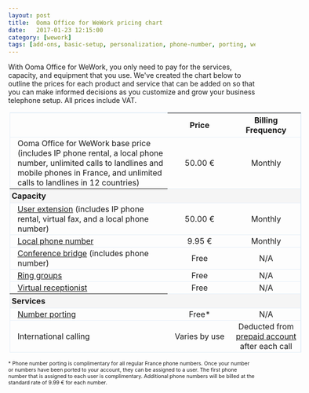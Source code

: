 ```yaml
---
layout: post
title:  Ooma Office for WeWork pricing chart
date:   2017-01-23 12:15:00
category: [wework]
tags: [add-ons, basic-setup, personalization, phone-number, porting, wework]
---
```


With Ooma Office for WeWork, you only need to pay for the services, capacity, and equipment that you use. We've created the chart below to outline the prices for each product and service that can be added on so that you can make informed decisions as you customize and grow your business telephone setup. All prices include VAT.

<p style="width:700px; margin-left:auto; margin-right:auto">
<table id="pricingTable">
<thead>
<tr>
<td></td>
<th style="text-align:center; width:115px;">Price</th>
<th style="text-align:center;">Billing Frequency</th>
</tr>
</thead>
<tr>
<td class="indent">Ooma Office for WeWork base price (includes IP phone rental, a local phone number, unlimited calls to landlines and mobile phones in France, and unlimited calls to landlines in 12 countries)</td>
<td style="text-align:center;">50.00 €</td>
<td style="text-align:center;">Monthly</td>
</tr>
<tr class="subheader">
<th style="padding-left:3px;">Capacity</th>
<td></td>
<td></td>
</tr>
<tr>
<td class="indent"><a href="/fr/en/setting-up-extensions">User extension</a> (includes IP phone rental, virtual fax, and a local phone number)</td>
<td style="text-align:center;">50.00 €</td>
<td style="text-align:center;">Monthly</td>
</tr>
<tr>
<td class="indent"><a href="/fr/en/adding-additional-phone-numbers">Local phone number</a></td>
<td style="text-align:center;">9.95 €</td>
<td style="text-align:center;">Monthly</td>
</tr>
<tr>
<td class="indent"><a href="/fr/en/conference-server">Conference bridge</a> (includes phone number)</td>
<td style="text-align:center;">Free</td>
<td style="text-align:center;">N/A</td>
</tr>
<tr>
<td class="indent"><a href="/fr/en/ring-groups">Ring groups</a></td>
<td style="text-align:center;">Free</td>
<td style="text-align:center;">N/A</td>
</tr>
<tr>
<td class="indent"><a href="/fr/en/virtual-receptionist">Virtual receptionist</a></td>
<td style="text-align:center;">Free</td>
<td style="text-align:center;">N/A</td>
</tr>
<tr class="subheader">
<th style="padding-left:3px;">Services</th>
<td></td>
<td></td>
</tr>
<tr>
<td class="indent"><a href="/fr/en/porting-in-your-phone-numbers">Number porting</a></td>
<td style="text-align:center;">Free*</td>
<td style="text-align:center;">N/A</td>
</tr>
<tr>
<td class="indent">International calling</td>
<td style="text-align:center;">Varies by use</td>
<td style="text-align:center;">Deducted from <a href="/fr/en/setting-up-your-prepaid-account">prepaid account</a> after each call</td>
</tr>
</table>
</p>
<p style="font-size: 75%;">* Phone number porting is complimentary for all regular France phone numbers. Once your number or numbers have been ported to your account, they can be assigned to a user. The first phone number that is assigned to each user is complimentary. Additional phone numbers will be billed at the standard rate of 9.99 € for each number.</p>

<style type="text/css">

table#pricingTable {

width:85%;

border-top:1px solid #e5eff8;

border-right:1px solid #e5eff8;

margin-right:2px;

margin-left:3px;

border-collapse:collapse;

}

table#pricingTable td.indent {

padding-left:15px;

}

table#pricingTable tr {

border:1px solid #e5eff8;

}

table#pricingTable tr > td {

padding-top:2px;

padding-bottom:2px;

}

table#pricingTable tr.subheader {

background:#F5F5F5;

text-align:left;

}

table#pricingTable tr.subheader td {

padding-left:5px;

}

</style>